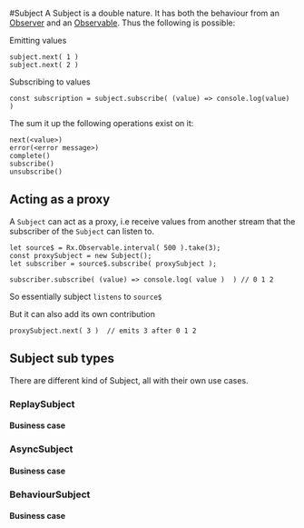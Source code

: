 #Subject 
A Subject is a double nature. It has both the behaviour from an [Observer](/observer.md) and an [Observable](/observable-anatomy.md). Thus the following is possible:

Emitting values

```
subject.next( 1 )
subject.next( 2 ) 
```

Subscribing to values

```
const subscription = subject.subscribe( (value) => console.log(value) )
```
The sum it up the following operations exist on it:

```
next(<value>)
error(<error message>)
complete()
subscribe()
unsubscribe()
```

## Acting as a proxy
A `Subject` can act as a proxy, i.e receive values from another stream that the subscriber of the `Subject` can listen to.

```
let source$ = Rx.Observable.interval( 500 ).take(3);
const proxySubject = new Subject();
let subscriber = source$.subscribe( proxySubject );

subscriber.subscribe( (value) => console.log( value )  ) // 0 1 2
```

So essentially subject `listens` to `source$`

But it can also add its own contribution

```
proxySubject.next( 3 )  // emits 3 after 0 1 2

```
## Subject sub types
There are different kind of Subject, all with their own use cases.
### ReplaySubject
#### Business case
### AsyncSubject
#### Business case
### BehaviourSubject
#### Business case




